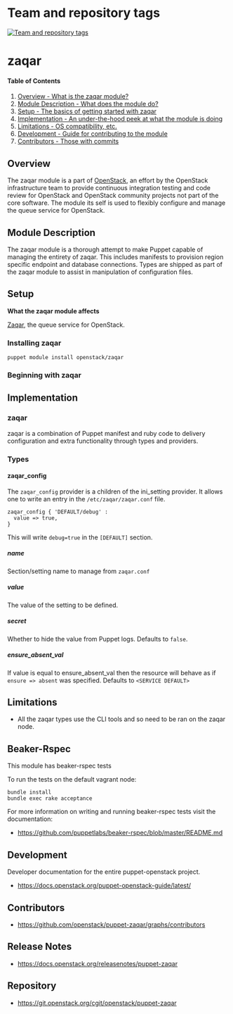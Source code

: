 Team and repository tags
========================

[![Team and repository tags](https://governance.openstack.org/tc/badges/puppet-zaqar.svg)](https://governance.openstack.org/tc/reference/tags/index.html)

<!-- Change things from this point on -->

zaqar
=======

#### Table of Contents

1. [Overview - What is the zaqar module?](#overview)
2. [Module Description - What does the module do?](#module-description)
3. [Setup - The basics of getting started with zaqar](#setup)
4. [Implementation - An under-the-hood peek at what the module is doing](#implementation)
5. [Limitations - OS compatibility, etc.](#limitations)
6. [Development - Guide for contributing to the module](#development)
7. [Contributors - Those with commits](#contributors)

Overview
--------

The zaqar module is a part of [OpenStack](https://github.com/openstack), an effort by the OpenStack infrastructure team to provide continuous integration testing and code review for OpenStack and OpenStack community projects not part of the core software.  The module its self is used to flexibly configure and manage the queue service for OpenStack.

Module Description
------------------

The zaqar module is a thorough attempt to make Puppet capable of managing the entirety of zaqar.  This includes manifests to provision region specific endpoint and database connections.  Types are shipped as part of the zaqar module to assist in manipulation of configuration files.

Setup
-----

**What the zaqar module affects**

[Zaqar](https://wiki.openstack.org/wiki/Zaqar), the queue service for OpenStack.

### Installing zaqar

    puppet module install openstack/zaqar

### Beginning with zaqar

Implementation
--------------

### zaqar

zaqar is a combination of Puppet manifest and ruby code to delivery configuration and extra functionality through types and providers.

### Types

#### zaqar_config

The `zaqar_config` provider is a children of the ini_setting provider. It allows one to write an entry in the `/etc/zaqar/zaqar.conf` file.

```puppet
zaqar_config { 'DEFAULT/debug' :
  value => true,
}
```

This will write `debug=true` in the `[DEFAULT]` section.

##### name

Section/setting name to manage from `zaqar.conf`

##### value

The value of the setting to be defined.

##### secret

Whether to hide the value from Puppet logs. Defaults to `false`.

##### ensure_absent_val

If value is equal to ensure_absent_val then the resource will behave as if `ensure => absent` was specified. Defaults to `<SERVICE DEFAULT>`

Limitations
-----------

* All the zaqar types use the CLI tools and so need to be ran on the zaqar node.

Beaker-Rspec
------------

This module has beaker-rspec tests

To run the tests on the default vagrant node:

```shell
bundle install
bundle exec rake acceptance
```

For more information on writing and running beaker-rspec tests visit the documentation:

* https://github.com/puppetlabs/beaker-rspec/blob/master/README.md

Development
-----------

Developer documentation for the entire puppet-openstack project.

* https://docs.openstack.org/puppet-openstack-guide/latest/

Contributors
------------

* https://github.com/openstack/puppet-zaqar/graphs/contributors

Release Notes
-------------

* https://docs.openstack.org/releasenotes/puppet-zaqar

Repository
----------

* https://git.openstack.org/cgit/openstack/puppet-zaqar
